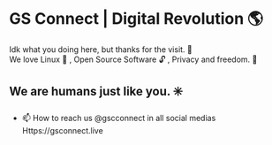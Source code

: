 # GS Connect | Digital Revolution :earth_americas:	

Idk what you doing here, but thanks for the visit. :gem:	
We love Linux :tophat:	, Open Source Software :unlock:	, Privacy and freedom. :iphone:	


## We are humans just like you. :eight_spoked_asterisk:	

- 📫 How to reach us @gscconnect in all social medias
Https://gsconnect.live
